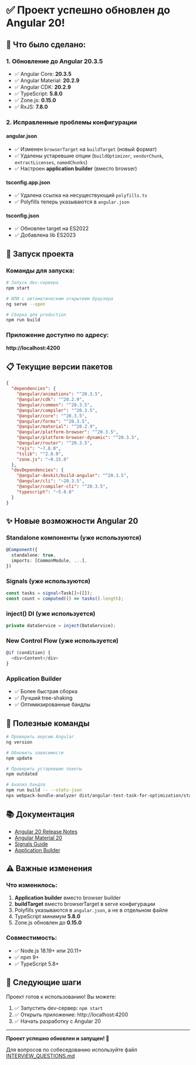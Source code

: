 # ✅ Проект успешно обновлен до Angular 20!

## 🎉 Что было сделано:

### 1. Обновление до Angular 20.3.5
- ✅ Angular Core: **20.3.5**
- ✅ Angular Material: **20.2.9**  
- ✅ Angular CDK: **20.2.9**
- ✅ TypeScript: **5.8.0**
- ✅ Zone.js: **0.15.0**
- ✅ RxJS: **7.8.0**

### 2. Исправленные проблемы конфигурации

#### angular.json
- ✅ Изменен `browserTarget` на `buildTarget` (новый формат)
- ✅ Удалены устаревшие опции (`buildOptimizer`, `vendorChunk`, `extractLicenses`, `namedChunks`)
- ✅ Настроен **application builder** (вместо browser)

#### tsconfig.app.json
- ✅ Удалена ссылка на несуществующий `polyfills.ts`
- ✅ Polyfills теперь указываются в `angular.json`

#### tsconfig.json
- ✅ Обновлен target на ES2022
- ✅ Добавлена lib ES2023

## 🚀 Запуск проекта

### Команды для запуска:

```bash
# Запуск dev-сервера
npm start

# ИЛИ с автоматическим открытием браузера
ng serve --open

# Сборка для production
npm run build
```

### Приложение доступно по адресу:
**http://localhost:4200**

## 📋 Текущие версии пакетов

```json
{
  "dependencies": {
    "@angular/animations": "^20.3.5",
    "@angular/cdk": "^20.2.9",
    "@angular/common": "^20.3.5",
    "@angular/compiler": "^20.3.5",
    "@angular/core": "^20.3.5",
    "@angular/forms": "^20.3.5",
    "@angular/material": "^20.2.9",
    "@angular/platform-browser": "^20.3.5",
    "@angular/platform-browser-dynamic": "^20.3.5",
    "@angular/router": "^20.3.5",
    "rxjs": "~7.8.0",
    "tslib": "^2.8.0",
    "zone.js": "~0.15.0"
  },
  "devDependencies": {
    "@angular-devkit/build-angular": "^20.3.5",
    "@angular/cli": "~20.3.5",
    "@angular/compiler-cli": "^20.3.5",
    "typescript": "~5.8.0"
  }
}
```

## ✨ Новые возможности Angular 20

### Standalone компоненты (уже используются)
```typescript
@Component({
  standalone: true,
  imports: [CommonModule, ...],
})
```

### Signals (уже используются)
```typescript
const tasks = signal<Task[]>([]);
const count = computed(() => tasks().length);
```

### inject() DI (уже используется)
```typescript
private dataService = inject(DataService);
```

### New Control Flow (уже используется)
```typescript
@if (condition) {
  <div>Content</div>
}
```

### Application Builder
- ✅ Более быстрая сборка
- ✅ Лучший tree-shaking
- ✅ Оптимизированные бандлы

## 🔧 Полезные команды

```bash
# Проверить версию Angular
ng version

# Обновить зависимости
npm update

# Проверить устаревшие пакеты
npm outdated

# Анализ бандла
npm run build -- --stats-json
npx webpack-bundle-analyzer dist/angular-test-task-for-optimization/stats.json
```

## 📚 Документация

- [Angular 20 Release Notes](https://angular.dev)
- [Angular Material 20](https://material.angular.io)
- [Signals Guide](https://angular.dev/guide/signals)
- [Application Builder](https://angular.dev/tools/cli/build-system-migration)

## ⚠️ Важные изменения

### Что изменилось:
1. **Application builder** вместо browser builder
2. **buildTarget** вместо browserTarget в serve конфигурации
3. Polyfills указываются в `angular.json`, а не в отдельном файле
4. TypeScript минимум **5.8.0**
5. Zone.js обновлен до **0.15.0**

### Совместимость:
- ✅ Node.js 18.19+ или 20.11+
- ✅ npm 9+
- ✅ TypeScript 5.8+

## 🎯 Следующие шаги

Проект готов к использованию! Вы можете:

1. ✅ Запустить dev-сервер: `npm start`
2. ✅ Открыть приложение: http://localhost:4200
3. ✅ Начать разработку с Angular 20

---

**Проект успешно обновлен и запущен! 🚀**

Для вопросов по собеседованию используйте файл [INTERVIEW_QUESTIONS.md](./INTERVIEW_QUESTIONS.md)

